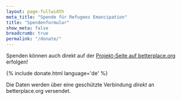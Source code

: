 ```yaml
---
layout: page-fullwidth
meta_title: "Spende für Refugees Emancipation"
title: "Spendenformular"
show_meta: false
breadcrumb: true
permalink: "/donate/"
---
```


Spenden können auch direkt auf der [Projekt-Seite auf betterplace.org](https://www.betterplace.org/de/projects/20601-internetcafes-computerkurse-fur-gefluchtete) erfolgen!

{% include donate.html language='de' %}

<div class="row t30">
  <div class="small-9 small-centered columns">
    <div data-alert class="alert-box info radius">
    Die Daten werden über eine geschützte Verbindung <em>direkt</em> an betterplace.org versendet.
    </div>
  </div>
</div>
